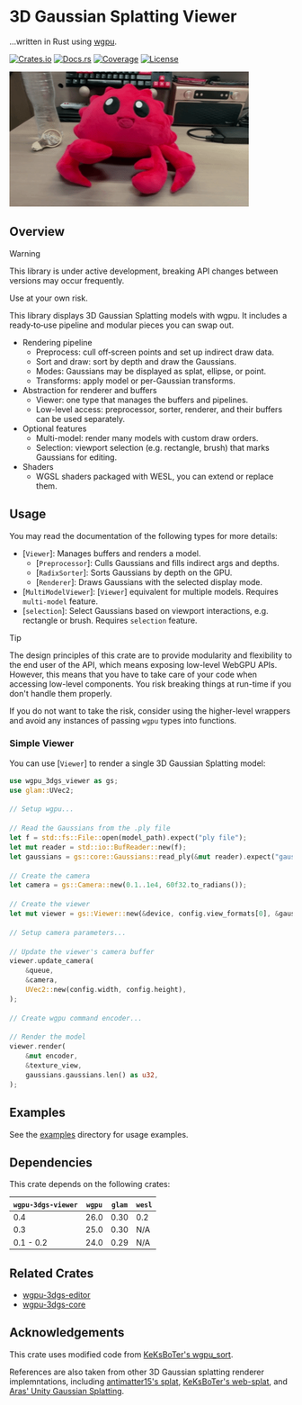 # 3D Gaussian Splatting Viewer

...written in Rust using [wgpu](https://wgpu.rs/).

[![Crates.io](https://img.shields.io/crates/v/wgpu-3dgs-viewer)](https://crates.io/crates/wgpu-3dgs-viewer)
[![Docs.rs](https://img.shields.io/docsrs/wgpu-3dgs-viewer)](https://docs.rs/wgpu-3dgs-viewer/latest/wgpu_3dgs_viewer)
[![Coverage](https://img.shields.io/endpoint?url=https%3A%2F%2Fraw.githubusercontent.com%2FLioQing%2Fwgpu-3dgs-viewer%2Frefs%2Fheads%2Fmaster%2Fcoverage%2Fbadge.json
)](https://github.com/LioQing/wgpu-3dgs-viewer/tree/master/coverage)
[![License](https://img.shields.io/crates/l/wgpu-3dgs-viewer)](https://crates.io/crates/wgpu-3dgs-viewer)

![Cover.gif](https://raw.githubusercontent.com/LioQing/wgpu-3dgs-viewer/27a35021a67224b59eb6ed737ac4cfa33af91901/media/Cover.gif)

## Overview

> [!WARNING]
>
> This library is under active development, breaking API changes between versions may occur frequently.
>
> Use at your own risk.

This library displays 3D Gaussian Splatting models with wgpu. It includes a ready‑to‑use pipeline and modular pieces you can swap out.
- Rendering pipeline
    - Preprocess: cull off‑screen points and set up indirect draw data.
    - Sort and draw: sort by depth and draw the Gaussians.
    - Modes: Gaussians may be displayed as splat, ellipse, or point.
    - Transforms: apply model or per-Gaussian transforms.
- Abstraction for renderer and buffers
    - Viewer: one type that manages the buffers and pipelines.
    - Low-level access: preprocessor, sorter, renderer, and their buffers can be used separately.
- Optional features
    - Multi-model: render many models with custom draw orders.
    - Selection: viewport selection (e.g. rectangle, brush) that marks Gaussians for editing.
- Shaders
    - WGSL shaders packaged with WESL, you can extend or replace them.

## Usage

You may read the documentation of the following types for more details:
- [`Viewer`]: Manages buffers and renders a model.
    - [`Preprocessor`]: Culls Gaussians and fills indirect args and depths.
    - [`RadixSorter`]: Sorts Gaussians by depth on the GPU.
    - [`Renderer`]: Draws Gaussians with the selected display mode.
- [`MultiModelViewer`]: [`Viewer`] equivalent for multiple models. Requires `multi-model` feature.
- [`selection`]: Select Gaussians based on viewport interactions, e.g. rectangle or brush. Requires `selection` feature.

> [!TIP]
>
> The design principles of this crate are to provide modularity and flexibility to the end user of the API, which means exposing low-level WebGPU APIs. However, this means that you have to take care of your code when accessing low-level components. You risk breaking things at run-time if you don't handle them properly.
>
> If you do not want to take the risk, consider using the higher-level wrappers and avoid any instances of passing `wgpu` types into functions.

### Simple Viewer

You can use [`Viewer`] to render a single 3D Gaussian Splatting model:

```rust ignore
use wgpu_3dgs_viewer as gs;
use glam::UVec2;

// Setup wgpu...

// Read the Gaussians from the .ply file
let f = std::fs::File::open(model_path).expect("ply file");
let mut reader = std::io::BufReader::new(f);
let gaussians = gs::core::Gaussians::read_ply(&mut reader).expect("gaussians");

// Create the camera
let camera = gs::Camera::new(0.1..1e4, 60f32.to_radians());

// Create the viewer
let mut viewer = gs::Viewer::new(&device, config.view_formats[0], &gaussians).expect("viewer");

// Setup camera parameters...

// Update the viewer's camera buffer
viewer.update_camera(
    &queue,
    &camera,
    UVec2::new(config.width, config.height),
);

// Create wgpu command encoder...

// Render the model
viewer.render(
    &mut encoder,
    &texture_view,
    gaussians.gaussians.len() as u32,
);
```

## Examples

See the [examples](https://github.com/LioQing/wgpu-3dgs-viewer/tree/master/examples) directory for usage examples.

## Dependencies

This crate depends on the following crates:

| `wgpu-3dgs-viewer` | `wgpu` | `glam` | `wesl` |
| ------------------ | ------ | ------ | ------ |
| 0.4                | 26.0   | 0.30   | 0.2    |
| 0.3                | 25.0   | 0.30   | N/A    |
| 0.1 - 0.2          | 24.0   | 0.29   | N/A    |

## Related Crates

- [wgpu-3dgs-editor](https://crates.io/crates/wgpu-3dgs-editor)
- [wgpu-3dgs-core](https://crates.io/crates/wgpu-3dgs-core)

## Acknowledgements

This crate uses modified code from [KeKsBoTer's wgpu_sort](https://crates.io/crates/wgpu_sort).

References are also taken from other 3D Gaussian splatting renderer implemntations, including [antimatter15's splat](https://github.com/antimatter15/splat), [KeKsBoTer's web-splat](https://github.com/KeKsBoTer/web-splat), and [Aras' Unity Gaussian Splatting](https://github.com/aras-p/UnityGaussianSplatting).
